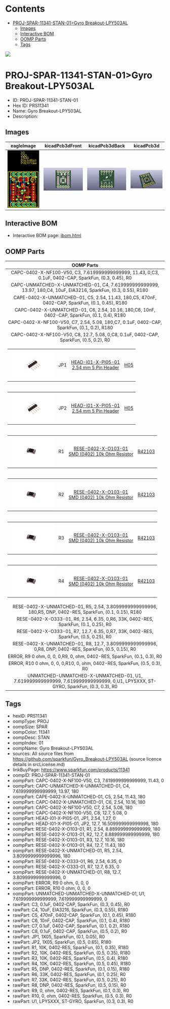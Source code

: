 



Contents
========

* [PROJ-SPAR-11341-STAN-01>Gyro Breakout-LPY503AL](#proj-spar-11341-stan-01gyro-breakout-lpy503al)
	* [Images](#images)
	* [Interactive BOM](#interactive-bom)
	* [OOMP Parts](#oomp-parts)
	* [Tags](#tags)
  
![][im]
# PROJ-SPAR-11341-STAN-01>Gyro Breakout-LPY503AL

- ID: PROJ-SPAR-11341-STAN-01
- Hex ID: PRS11341
- Name: Gyro Breakout-LPY503AL
- Description: 

## Images
  
  

|eagleImage|kicadPcb3dFront|kicadPcb3dBack|kicadPcb3d|
| :---: | :---: | :---: | :---: |
|[![eagleImage](eagleImage_140.png)](eagleImage_600.png)|[![kicadPcb3dFront](kicadPcb3dFront_140.png)](kicadPcb3dFront_600.png)|[![kicadPcb3dBack](kicadPcb3dBack_140.png)](kicadPcb3dBack_600.png)|[![kicadPcb3d](kicadPcb3d_140.png)](kicadPcb3d_600.png)|

## Interactive BOM

- Interactive BOM page: [ibom.html](kicad/bom/ibom.html)

## OOMP Parts
  

|OOMP Parts|
| :---: |
|CAPC-0402-X-NF100-V50, C3, 7.619999999999999, 11.43, 0,C3, 0.1uF, 0402-CAP, SparkFun, (0.3, 0.45), R0|
|CAPC-UNMATCHED-X-UNMATCHED-01, C4, 7.619999999999999, 13.97, 180,C4, 10uF, EIA3216, SparkFun, (0.3, 0.55), R180|
|CAPE-0402-X-UNMATCHED-01, C5, 2.54, 11.43, 180,C5, 470nF, 0402-CAP, SparkFun, (0.1, 0.45), R180|
|CAPC-0402-X-UNMATCHED-01, C6, 2.54, 10.16, 180,C6, 10nF, 0402-CAP, SparkFun, (0.1, 0.4), R180|
|CAPC-0402-X-NF100-V50, C7, 2.54, 5.08, 180,C7, 0.1uF, 0402-CAP, SparkFun, (0.1, 0.2), R180|
|CAPC-0402-X-NF100-V50, C8, 12.7, 5.08, 0,C8, 0.1uF, 0402-CAP, SparkFun, (0.5, 0.2), R0|
|<table><tr><td>![HEAD-I01-X-PI05-01](https://raw.githubusercontent.com/oomlout/oomlout_OOMP_parts/main/HEAD-I01-X-PI05-01/image_140.jpg)</td><td> JP1</td><td>[HEAD-I01-X-PI05-01<br>2.54 mm 5 Pin Header](https://github.com/oomlout/oomlout_OOMP_parts/tree/main/HEAD-I01-X-PI05-01/)</td><td>[H05](https://github.com/oomlout/oomlout_OOMP_parts/tree/main/HEAD-I01-X-PI05-01/)</td></tr></table>|
|<table><tr><td>![HEAD-I01-X-PI05-01](https://raw.githubusercontent.com/oomlout/oomlout_OOMP_parts/main/HEAD-I01-X-PI05-01/image_140.jpg)</td><td> JP2</td><td>[HEAD-I01-X-PI05-01<br>2.54 mm 5 Pin Header](https://github.com/oomlout/oomlout_OOMP_parts/tree/main/HEAD-I01-X-PI05-01/)</td><td>[H05](https://github.com/oomlout/oomlout_OOMP_parts/tree/main/HEAD-I01-X-PI05-01/)</td></tr></table>|
|<table><tr><td>![RESE-0402-X-O103-01](https://raw.githubusercontent.com/oomlout/oomlout_OOMP_parts/main/RESE-0402-X-O103-01/image_140.jpg)</td><td> R1</td><td>[RESE-0402-X-O103-01<br>SMD (0402) 10k Ohm Resistor](https://github.com/oomlout/oomlout_OOMP_parts/tree/main/RESE-0402-X-O103-01/)</td><td>[R42103](https://github.com/oomlout/oomlout_OOMP_parts/tree/main/RESE-0402-X-O103-01/)</td></tr></table>|
|<table><tr><td>![RESE-0402-X-O103-01](https://raw.githubusercontent.com/oomlout/oomlout_OOMP_parts/main/RESE-0402-X-O103-01/image_140.jpg)</td><td> R2</td><td>[RESE-0402-X-O103-01<br>SMD (0402) 10k Ohm Resistor](https://github.com/oomlout/oomlout_OOMP_parts/tree/main/RESE-0402-X-O103-01/)</td><td>[R42103](https://github.com/oomlout/oomlout_OOMP_parts/tree/main/RESE-0402-X-O103-01/)</td></tr></table>|
|<table><tr><td>![RESE-0402-X-O103-01](https://raw.githubusercontent.com/oomlout/oomlout_OOMP_parts/main/RESE-0402-X-O103-01/image_140.jpg)</td><td> R3</td><td>[RESE-0402-X-O103-01<br>SMD (0402) 10k Ohm Resistor](https://github.com/oomlout/oomlout_OOMP_parts/tree/main/RESE-0402-X-O103-01/)</td><td>[R42103](https://github.com/oomlout/oomlout_OOMP_parts/tree/main/RESE-0402-X-O103-01/)</td></tr></table>|
|<table><tr><td>![RESE-0402-X-O103-01](https://raw.githubusercontent.com/oomlout/oomlout_OOMP_parts/main/RESE-0402-X-O103-01/image_140.jpg)</td><td> R4</td><td>[RESE-0402-X-O103-01<br>SMD (0402) 10k Ohm Resistor](https://github.com/oomlout/oomlout_OOMP_parts/tree/main/RESE-0402-X-O103-01/)</td><td>[R42103](https://github.com/oomlout/oomlout_OOMP_parts/tree/main/RESE-0402-X-O103-01/)</td></tr></table>|
|RESE-0402-X-UNMATCHED-01, R5, 2.54, 3.8099999999999996, 180,R5, DNP, 0402-RES, SparkFun, (0.1, 0.15), R180|
|RESE-0402-X-O333-01, R6, 2.54, 6.35, 0,R6, 33K, 0402-RES, SparkFun, (0.1, 0.25), R0|
|RESE-0402-X-O333-01, R7, 12.7, 6.35, 0,R7, 33K, 0402-RES, SparkFun, (0.5, 0.25), R0|
|RESE-0402-X-UNMATCHED-01, R8, 12.7, 3.8099999999999996, 0,R8, DNP, 0402-RES, SparkFun, (0.5, 0.15), R0|
|ERROR, R9 0 ohm, 0, 0, 0,R9, 0, ohm, 0402-RES, SparkFun, (0.1, 0.3), R0|
|ERROR, R10 0 ohm, 0, 0, 0,R10, 0, ohm, 0402-RES, SparkFun, (0.5, 0.3), R0|
|UNMATCHED-UNMATCHED-X-UNMATCHED-01, U1, 7.619999999999999, 7.619999999999999, 0,U1, LPY5XXX, ST-GYRO, SparkFun, (0.3, 0.3), R0|

## Tags

- hexID: PRS11341
- oompType: PROJ
- oompSize: SPAR
- oompColor: 11341
- oompDesc: STAN
- oompIndex: 01
- oompName: Gyro Breakout-LPY503AL
- sources: All source files from https://github.com/sparkfun/Gyro_Breakout-LPY503AL (source licence details in srcLicense.md)
- linkBuyPage: https://www.sparkfun.com/products/11341
- oompID: PROJ-SPAR-11341-STAN-01
- oompPart: CAPC-0402-X-NF100-V50, C3, 7.619999999999999, 11.43, 0
- oompPart: CAPC-UNMATCHED-X-UNMATCHED-01, C4, 7.619999999999999, 13.97, 180
- oompPart: CAPE-0402-X-UNMATCHED-01, C5, 2.54, 11.43, 180
- oompPart: CAPC-0402-X-UNMATCHED-01, C6, 2.54, 10.16, 180
- oompPart: CAPC-0402-X-NF100-V50, C7, 2.54, 5.08, 180
- oompPart: CAPC-0402-X-NF100-V50, C8, 12.7, 5.08, 0
- oompPart: HEAD-I01-X-PI05-01, JP1, 2.54, 1.27, 0
- oompPart: HEAD-I01-X-PI05-01, JP2, 12.7, 16.509999999999998, 180
- oompPart: RESE-0402-X-O103-01, R1, 2.54, 8.889999999999999, 180
- oompPart: RESE-0402-X-O103-01, R2, 12.7, 8.889999999999999, 180
- oompPart: RESE-0402-X-O103-01, R3, 12.7, 10.16, 180
- oompPart: RESE-0402-X-O103-01, R4, 12.7, 11.43, 180
- oompPart: RESE-0402-X-UNMATCHED-01, R5, 2.54, 3.8099999999999996, 180
- oompPart: RESE-0402-X-O333-01, R6, 2.54, 6.35, 0
- oompPart: RESE-0402-X-O333-01, R7, 12.7, 6.35, 0
- oompPart: RESE-0402-X-UNMATCHED-01, R8, 12.7, 3.8099999999999996, 0
- oompPart: ERROR, R9 0 ohm, 0, 0, 0
- oompPart: ERROR, R10 0 ohm, 0, 0, 0
- oompPart: UNMATCHED-UNMATCHED-X-UNMATCHED-01, U1, 7.619999999999999, 7.619999999999999, 0
- rawPart: C3, 0.1uF, 0402-CAP, SparkFun, (0.3, 0.45), R0
- rawPart: C4, 10uF, EIA3216, SparkFun, (0.3, 0.55), R180
- rawPart: C5, 470nF, 0402-CAP, SparkFun, (0.1, 0.45), R180
- rawPart: C6, 10nF, 0402-CAP, SparkFun, (0.1, 0.4), R180
- rawPart: C7, 0.1uF, 0402-CAP, SparkFun, (0.1, 0.2), R180
- rawPart: C8, 0.1uF, 0402-CAP, SparkFun, (0.5, 0.2), R0
- rawPart: JP1, 1X05, SparkFun, (0.1, 0.05), R0
- rawPart: JP2, 1X05, SparkFun, (0.5, 0.65), R180
- rawPart: R1, 10K, 0402-RES, SparkFun, (0.1, 0.35), R180
- rawPart: R2, 10K, 0402-RES, SparkFun, (0.5, 0.35), R180
- rawPart: R3, 10K, 0402-RES, SparkFun, (0.5, 0.4), R180
- rawPart: R4, 10K, 0402-RES, SparkFun, (0.5, 0.45), R180
- rawPart: R5, DNP, 0402-RES, SparkFun, (0.1, 0.15), R180
- rawPart: R6, 33K, 0402-RES, SparkFun, (0.1, 0.25), R0
- rawPart: R7, 33K, 0402-RES, SparkFun, (0.5, 0.25), R0
- rawPart: R8, DNP, 0402-RES, SparkFun, (0.5, 0.15), R0
- rawPart: R9, 0, ohm, 0402-RES, SparkFun, (0.1, 0.3), R0
- rawPart: R10, 0, ohm, 0402-RES, SparkFun, (0.5, 0.3), R0
- rawPart: U1, LPY5XXX, ST-GYRO, SparkFun, (0.3, 0.3), R0



[im]: kicadPcb3d_450.png

